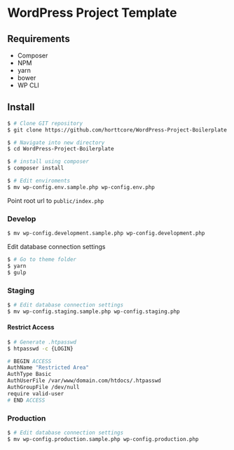 # WordPress Project Template

## Requirements

* Composer
* NPM
* yarn
* bower
* WP CLI

## Install

```sh
$ # Clone GIT repository
$ git clone https://github.com/horttcore/WordPress-Project-Boilerplate.git WordPress-Project-Boilerplate

$ # Navigate into new directory
$ cd WordPress-Project-Boilerplate

$ # install using composer
$ composer install

$ # Edit enviroments
$ mv wp-config.env.sample.php wp-config.env.php
```

Point root url to `public/index.php`

### Develop

```sh
$ mv wp-config.development.sample.php wp-config.development.php
```
Edit database connection settings

```sh
$ # Go to theme folder
$ yarn
$ gulp
```

### Staging

```sh
$ # Edit database connection settings
$ mv wp-config.staging.sample.php wp-config.staging.php
```

#### Restrict Access

```sh
$ # Generate .htpasswd
$ htpasswd -c {LOGIN}
```

```sh
# BEGIN ACCESS
AuthName "Restricted Area"
AuthType Basic
AuthUserFile /var/www/domain.com/htdocs/.htpasswd
AuthGroupFile /dev/null
require valid-user
# END ACCESS
```

### Production

```sh
$ # Edit database connection settings
$ mv wp-config.production.sample.php wp-config.production.php
```
